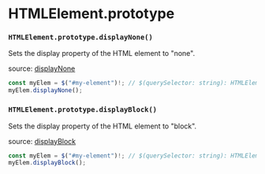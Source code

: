 # HTMLElement.prototype

### `HTMLElement.prototype.displayNone()`

Sets the display property of the HTML element to "none".

source: [displayNone](../src/ts/htmlelement.prototype.ts)

```typescript
const myElem = $("#my-element")!; // $(querySelector: string): HTMLElement | null
myElem.displayNone();
```

### `HTMLElement.prototype.displayBlock()`

Sets the display property of the HTML element to "block".

source: [displayBlock](../src/ts/htmlelement.prototype.ts)

```typescript
const myElem = $("#my-element")!; // $(querySelector: string): HTMLElement | null
myElem.displayBlock();
```

